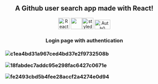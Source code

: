 <h1 align="center" react-github-users-search</h1>
<h2 align="center">A Github user search app made with React!</h2>



<p align="center">
<a href="https://reactjs.org/" target="_blank" rel="noreferrer"><img src="https://raw.githubusercontent.com/danielcranney/readme-generator/main/public/icons/skills/react-colored.svg" width="36" height="36" alt="React" /></a> 
<a href="https://redux.js.org/" target="_blank" rel="noreferrer"><img src="https://raw.githubusercontent.com/reduxjs/redux/master/logo/logo.png" width="36" height="36"
<a href="https://styled-components.com/" target="_blank" rel="noreferrer"><img src="https://styled-components.com/logo.png" width="36" height="36" alt="styled-components" /></a>
<a href="https://auth0.com/" target="_blank" rel="noreferrer"><img src="https://www.ignition-technology.com/wp-content/uploads/2021/11/brand-evolution_logo_Auth0_white-1.png" width="50" height="30" alt="Auth0" /></a>

  
  
  
  <h3 align="center">Login page with authentication<h3>
  
  ![c1ea4bd31a967ced4bd37e2f9732508b](https://user-images.githubusercontent.com/91401714/209156554-012d3209-1f78-4f70-b6d1-f0a97a1dcc51.png)

    
  ![18fabdec7addc95e298fac6427c0671e](https://user-images.githubusercontent.com/91401714/209155969-ddc4eabb-6036-41ca-844d-9410941d8c6a.png)
 
    
   
 ![fe2493cbd5b4fee28accf2a4274e0d94](https://user-images.githubusercontent.com/91401714/209156630-e0bd18ba-70d8-466b-b947-2b0c3eba6a28.png)

  
    
